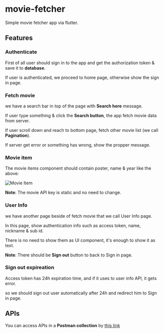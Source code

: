 # movie-fetcher
Simple movie fetcher app via flutter.

## Features

### Authenticate
First of all user should sign in to the app and get the authorization token & save it to **database**.

If user is authenticated, we proceed to home page, otherwise show the sign in page.

### Fetch movie
we have a search bar in top of the page with **Search here** message. 

If user type something & click the **Search button**, the app fetch movie data from server.

If user scroll down and reach to bottom page, fetch other movie list (we call **Pagination**).

If server get error or something has wrong, show the propper message.

### Movie item
The movie items component should contain poster, name & year like the above:

![Movie Item](https://user-images.githubusercontent.com/11308483/109769634-ba7c6400-7c0f-11eb-80ec-001107719148.png)


**Note**: The movie API key is static and no need to change.

### User Info
we have another page beside of fetch movie that we call User Info page.

In this page, show authentication info such as access token, name, nickname & sub id.

There is no need to show them as UI component, it's enough to show it as text.

**Note**: There should be **Sign out** button to back to Sign in page.

### Sign out expireation
Access token has 24h expiration time, and if it uses to user info API, it gets error.

so we should sign out user automatically after 24h and redirect him to Sign in page.

## APIs
You can access APIs in a **Postman collection** by [this link](http://google.com)
